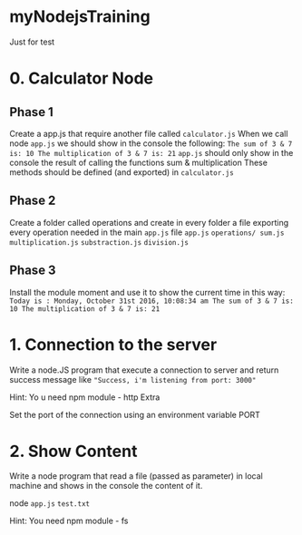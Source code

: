 # myNodejsTraining
Just for test

# 0. Calculator Node

## Phase 1

   Create a app.js that require another file called `calculator.js` When we call node `app.js` we should show in the console the following:
   `The sum of 3 & 7 is: 10 The multiplication of 3 & 7 is: 21`
   `app.js` should only show in the console the result of calling the functions sum & multiplication
   These methods should be defined (and exported) in `calculator.js`

## Phase 2

   Create a folder called operations and create in every folder a file exporting every operation needed in the main `app.js` file
   `app.js` `operations/ sum.js` `multiplication.js` `substraction.js` `division.js`

## Phase 3

  Install the module moment and use it to show the current time in this way:
  `Today is : Monday, October 31st 2016, 10:08:34 am The sum of 3 & 7 is: 10 The multiplication of 3 & 7 is: 21`


# 1. Connection to the server

Write a node.JS program that execute a connection to server and return success message like `"Success, i'm listening from port: 3000"`

Hint: Yo u need npm module - http
Extra

Set the port of the connection using an environment variable PORT

# 2. Show Content

Write a node program that read a file (passed as parameter) in local machine and shows in the console the content of it.

node `app.js` `test.txt`

Hint: You need npm module - fs

